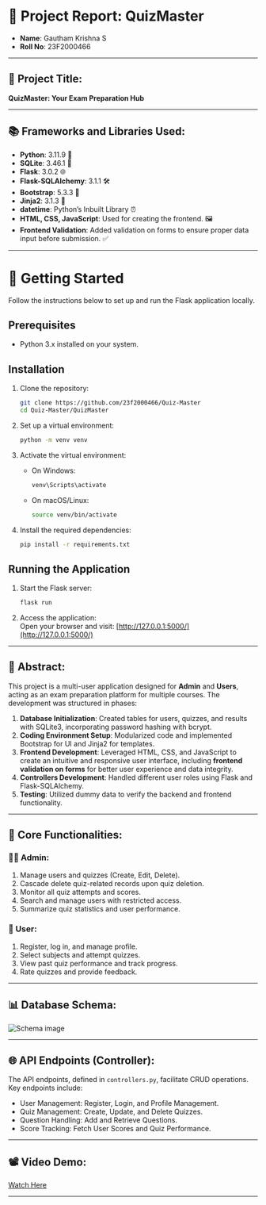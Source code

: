 # 📝 Project Report: QuizMaster

- **Name**: Gautham Krishna S
- **Roll No**: 23F2000466

---

## 🚀 Project Title:
**QuizMaster: Your Exam Preparation Hub**

---

## 📚 Frameworks and Libraries Used:
- **Python**: 3.11.9 🐍
- **SQLite**: 3.46.1 💾
- **Flask**: 3.0.2 🌐
- **Flask-SQLAlchemy**: 3.1.1 🛠️
- **Bootstrap**: 5.3.3 🎨
- **Jinja2**: 3.1.3 🔗
- **datetime**: Python’s Inbuilt Library ⏰
- **HTML, CSS, JavaScript**: Used for creating the frontend. 🖼️
- **Frontend Validation**: Added validation on forms to ensure proper data input before submission. ✅

---

# 🚀 Getting Started

Follow the instructions below to set up and run the Flask application locally.

## Prerequisites
- Python 3.x installed on your system.

## Installation

1. Clone the repository:
   ```bash
   git clone https://github.com/23f2000466/Quiz-Master
   cd Quiz-Master/QuizMaster
   ```

2. Set up a virtual environment:
   ```bash
   python -m venv venv
   ```

3. Activate the virtual environment:

   - On Windows:
     ```bash
     venv\Scripts\activate
     ```
   - On macOS/Linux:
     ```bash
     source venv/bin/activate
     ```

4. Install the required dependencies:
   ```bash
   pip install -r requirements.txt
   ```

## Running the Application

1. Start the Flask server:
   ```bash
   flask run
   ```

2. Access the application:  
   Open your browser and visit: [http://127.0.0.1:5000/](http://127.0.0.1:5000/)

---

## 📝 Abstract:
This project is a multi-user application designed for **Admin** and **Users**, acting as an exam preparation platform for multiple courses. The development was structured in phases:

1. **Database Initialization**: Created tables for users, quizzes, and results with SQLite3, incorporating password hashing with bcrypt.
2. **Coding Environment Setup**: Modularized code and implemented Bootstrap for UI and Jinja2 for templates.
3. **Frontend Development**: Leveraged HTML, CSS, and JavaScript to create an intuitive and responsive user interface, including **frontend validation on forms** for better user experience and data integrity.
4. **Controllers Development**: Handled different user roles using Flask and Flask-SQLAlchemy.
5. **Testing**: Utilized dummy data to verify the backend and frontend functionality.

---

## 🌟 Core Functionalities:

### 👨‍💼 Admin:
1. Manage users and quizzes (Create, Edit, Delete).
2. Cascade delete quiz-related records upon quiz deletion.
3. Monitor all quiz attempts and scores.
4. Search and manage users with restricted access.
5. Summarize quiz statistics and user performance.

### 🧍 User:
1. Register, log in, and manage profile.
2. Select subjects and attempt quizzes.
3. View past quiz performance and track progress.
4. Rate quizzes and provide feedback.

---

## 📊 Database Schema:
![Schema image](https://github.com/user-attachments/assets/8a328953-ce72-49b0-8801-4d611382f4f9)

---

## 🌐 API Endpoints (Controller):
The API endpoints, defined in `controllers.py`, facilitate CRUD operations. Key endpoints include:
- User Management: Register, Login, and Profile Management.
- Quiz Management: Create, Update, and Delete Quizzes.
- Question Handling: Add and Retrieve Questions.
- Score Tracking: Fetch User Scores and Quiz Performance.

---

## 📽️ Video Demo:
[Watch Here](https://drive.google.com/file/d/1Ugx-WuqCiKHpBV9PR4rEtNDhB-rKgHD9/view?usp=drive_link)

---

